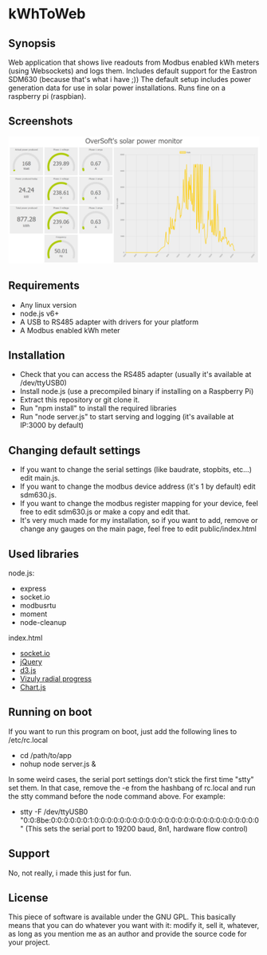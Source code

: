 # kWhToWeb

## Synopsis
Web application that shows live readouts from Modbus enabled kWh meters (using Websockets) and logs them.
Includes default support for the Eastron SDM630 (because that's what i have ;))
The default setup includes power generation data for use in solar power installations.
Runs fine on a raspberry pi (raspbian).

## Screenshots
![Screenshot 1](/readme/screenshot1.jpg?raw=true "Screenshot 1")

## Requirements
- Any linux version
- node.js v6+
- A USB to RS485 adapter with drivers for your platform
- A Modbus enabled kWh meter

## Installation
- Check that you can access the RS485 adapter (usually it's available at /dev/ttyUSB0)
- Install node.js (use a precompiled binary if installing on a Raspberry Pi)
- Extract this repository or git clone it.
- Run "npm install" to install the required libraries
- Run "node server.js" to start serving and logging (it's available at IP:3000 by default)

## Changing default settings
- If you want to change the serial settings (like baudrate, stopbits, etc...) edit main.js.
- If you want to change the modbus device address (it's 1 by default) edit sdm630.js.
- If you want to change the modbus register mapping for your device, feel free to edit sdm630.js or make a copy and edit that.
- It's very much made for my installation, so if you want to add, remove or change any gauges on the main page, feel free to edit public/index.html

## Used libraries
node.js:
- express
- socket.io
- modbusrtu
- moment
- node-cleanup

index.html
- [socket.io](https://socket.io/)
- [jQuery](http://jquery.com/)
- [d3.js](https://d3js.org/)
- [Vizuly radial progress](http://vizuly.io/product/radial-progress/)
- [Chart.js](http://www.chartjs.org/)

## Running on boot
If you want to run this program on boot, just add the following lines to /etc/rc.local
- cd /path/to/app
- nohup node server.js &

In some weird cases, the serial port settings don't stick the first time "stty" set them.
In that case, remove the -e from the hashbang of rc.local and run the stty command before the node command above.
For example:
- stty -F /dev/ttyUSB0 "0:0:8be:0:0:0:0:0:0:1:0:0:0:0:0:0:0:0:0:0:0:0:0:0:0:0:0:0:0:0:0:0:0:0:0:0"
(This sets the serial port to 19200 baud, 8n1, hardware flow control)

## Support
No, not really, i made this just for fun.

## License
This piece of software is available under the GNU GPL.
This basically means that you can do whatever you want with it: modify it, sell it, whatever, as long as you mention me as an author and provide the source code for your project.